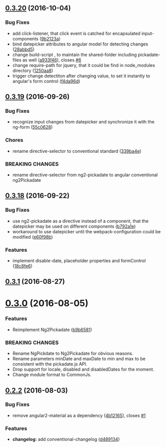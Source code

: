 <a name="0.3.20"></a>
## [0.3.20](https://github.com/cschroeter/ng2-pickadate/compare/0.3.19...v0.3.20) (2016-10-04)


### Bug Fixes

* add click-listener, that click event is catched for encapsulated input-components ([9b2123a](https://github.com/cschroeter/ng2-pickadate/commit/9b2123a))
* bind datepicker attributes to angular model for detecting changes ([28abbd5](https://github.com/cschroeter/ng2-pickadate/commit/28abbd5))
* change build-script , to maintain the shared-folder including pickadate-files as well ([a933f46](https://github.com/cschroeter/ng2-pickadate/commit/a933f46)), closes [#6](https://github.com/cschroeter/ng2-pickadate/issues/6)
* change require-path for jquery, that it could be find in node_modules directory ([1250aa8](https://github.com/cschroeter/ng2-pickadate/commit/1250aa8))
* trigger change detectiton after changing value, to set it instantly to angular's form control ([f4da96d](https://github.com/cschroeter/ng2-pickadate/commit/f4da96d))



<a name="0.3.19"></a>
## [0.3.19](https://github.com/cschroeter/ng2-pickadate/compare/0.3.18...0.3.19) (2016-09-26)


### Bug Fixes

* recognize input changes from datepicker and synchronize it with the ng-form ([55c0628](https://github.com/cschroeter/ng2-pickadate/commit/55c0628))


### Chores

* rename directive-selector to conventional standard ([339ba4e](https://github.com/cschroeter/ng2-pickadate/commit/339ba4e))


### BREAKING CHANGES

* rename directive-selector from ng2-pickadate to angular conventional ng2Pickadate



<a name="0.3.18"></a>
## [0.3.18](https://github.com/cschroeter/ng2-pickadate/compare/0.3.1...0.3.18) (2016-09-22)


### Bug Fixes

* use ng2-pickadate as a directive instead of a component, that the datepicker may be used on different components ([b792a1e](https://github.com/cschroeter/ng2-pickadate/commit/b792a1e))
* workaround to use datepicker until the webpack-configuration could be modified ([e60f98b](https://github.com/cschroeter/ng2-pickadate/commit/e60f98b))


### Features

* implement disable-date, placeholder properties and formControl ([18c8fe6](https://github.com/cschroeter/ng2-pickadate/commit/18c8fe6))



<a name="0.3.1"></a>
## [0.3.1](https://github.com/cschroeter/ng2-pickadate/compare/0.3.0...0.3.1) (2016-08-27)



<a name="0.3.0"></a>
# [0.3.0](https://github.com/cschroeter/ng2-pickadate/compare/0.2.2...0.3.0) (2016-08-05)


### Features

* Reimplement Ng2Pickadate ([b9b6581](https://github.com/cschroeter/ng2-pickadate/commit/b9b6581))


### BREAKING CHANGES

* Rename NgPickdate to Ng2Pickadate for obvious reasons.
* Rename parameters minDate and maxDate to min and max to be consistent with the pickadate.js API.
* Drop support for locale, disabled and disabledDates for the moment.
* Change module format to CommonJs.



<a name="0.2.2"></a>
## [0.2.2](https://github.com/cschroeter/ng2-pickadate/compare/4b12165...0.2.2) (2016-08-03)


### Bug Fixes

* remove angular2-material as a dependency ([4b12165](https://github.com/cschroeter/ng2-pickadate/commit/4b12165)), closes [#1](https://github.com/cschroeter/ng2-pickadate/issues/1)


### Features

* **changelog:** add conventional-changelog ([d489134](https://github.com/cschroeter/ng2-pickadate/commit/d489134))



